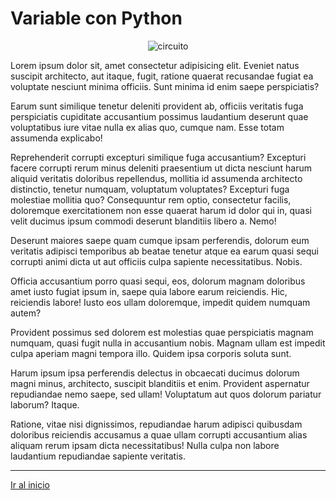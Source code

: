 # Variable con Python

 <p style="text-align: center;">
            <img src="https://hok.com.pk/wp-content/uploads/2020/02/Python-Language-990x500.png" alt="circuito">
</p>
Lorem ipsum dolor sit, amet consectetur adipisicing elit. Eveniet natus suscipit architecto, aut itaque, fugit, ratione quaerat recusandae fugiat ea voluptate nesciunt minima officiis. Sunt minima id enim saepe perspiciatis?

Earum sunt similique tenetur deleniti provident ab, officiis veritatis fuga perspiciatis cupiditate accusantium possimus laudantium deserunt quae voluptatibus iure vitae nulla ex alias quo, cumque nam. Esse totam assumenda explicabo!

Reprehenderit corrupti excepturi similique fuga accusantium? Excepturi facere corrupti rerum minus deleniti praesentium ut dicta nesciunt harum aliquid veritatis doloribus repellendus, mollitia id assumenda architecto distinctio, tenetur numquam, voluptatum voluptates?
Excepturi fuga molestiae mollitia quo? Consequuntur rem optio, consectetur facilis, doloremque exercitationem non esse quaerat harum id dolor qui in, quasi velit ducimus ipsum commodi deserunt blanditiis libero a. Nemo!

Deserunt maiores saepe quam cumque ipsam perferendis, dolorum eum veritatis adipisci temporibus ab beatae tenetur atque ea earum quasi sequi corrupti animi dicta ut aut officiis culpa sapiente necessitatibus. Nobis.

Officia accusantium porro quasi sequi, eos, dolorum magnam doloribus amet iusto fugiat ipsum in, saepe quia labore earum reiciendis. Hic, reiciendis labore! Iusto eos ullam doloremque, impedit quidem numquam autem?

Provident possimus sed dolorem est molestias quae perspiciatis magnam numquam, quasi fugit nulla in accusantium nobis. Magnam ullam est impedit culpa aperiam magni tempora illo. Quidem ipsa corporis soluta sunt.

Harum ipsum ipsa perferendis delectus in obcaecati ducimus dolorum magni minus, architecto, suscipit blanditiis et enim. Provident aspernatur repudiandae nemo saepe, sed ullam! Voluptatum aut quos dolorum pariatur laborum? Itaque.

Ratione, vitae nisi dignissimos, repudiandae harum adipisci quibusdam doloribus reiciendis accusamus a quae ullam corrupti accusantium alias aliquam rerum ipsam dicta necessitatibus! Nulla culpa non labore laudantium repudiandae sapiente veritatis.

---

[Ir al inicio](index.html)
